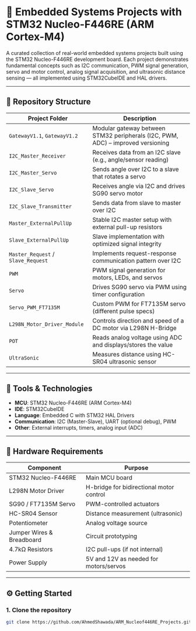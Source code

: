 # 🔧 Embedded Systems Projects with STM32 Nucleo-F446RE (ARM Cortex-M4)

A curated collection of real-world embedded systems projects built using the STM32 Nucleo-F446RE development board. Each project demonstrates fundamental concepts such as I2C communication, PWM signal generation, servo and motor control, analog signal acquisition, and ultrasonic distance sensing — all implemented using STM32CubeIDE and HAL drivers.

---

## 📁 Repository Structure

| Project Folder                | Description |
|------------------------------|-------------|
| `GatewayV1.1`, `GatewayV1.2` | Modular gateway between STM32 peripherals (I2C, PWM, ADC) – improved versioning |
| `I2C_Master_Receiver`        | Receives data from an I2C slave (e.g., angle/sensor reading) |
| `I2C_Master_Servo`           | Sends angle over I2C to a slave that rotates a servo |
| `I2C_Slave_Servo`            | Receives angle via I2C and drives SG90 servo motor |
| `I2C_Slave_Transmitter`      | Sends data from slave to master over I2C |
| `Master_ExternalPullUp`      | Stable I2C master setup with external pull-up resistors |
| `Slave_ExternalPullUp`       | Slave implementation with optimized signal integrity |
| `Master_Request` / `Slave_Request` | Implements request-response communication pattern over I2C |
| `PWM`                        | PWM signal generation for motors, LEDs, and servos |
| `Servo`                      | Drives SG90 servo via PWM using timer configuration |
| `Servo_PWM_FT7135M`          | Custom PWM for FT7135M servo (different pulse specs) |
| `L298N_Motor_Driver_Module`  | Controls direction and speed of a DC motor via L298N H-Bridge |
| `POT`                        | Reads analog voltage using ADC and displays/stores the value |
| `UltraSonic`                 | Measures distance using HC-SR04 ultrasonic sensor |

---

## 🧰 Tools & Technologies

- **MCU**: STM32 Nucleo-F446RE (ARM Cortex-M4)
- **IDE**: STM32CubeIDE
- **Language**: Embedded C with STM32 HAL Drivers
- **Communication**: I2C (Master-Slave), UART (optional debug), PWM
- **Other**: External interrupts, timers, analog input (ADC)

---

## 🧱 Hardware Requirements

| Component             | Purpose |
|-----------------------|---------|
| STM32 Nucleo-F446RE   | Main MCU board |
| L298N Motor Driver    | H-bridge for bidirectional motor control |
| SG90 / FT7135M Servo  | PWM-controlled actuators |
| HC-SR04 Sensor        | Distance measurement (ultrasonic) |
| Potentiometer         | Analog voltage source |
| Jumper Wires & Breadboard | Circuit prototyping |
| 4.7kΩ Resistors       | I2C pull-ups (if not internal) |
| Power Supply          | 5V and 12V as needed for motors/servos |

---

## ⚙️ Getting Started

### 1. Clone the repository

```bash
git clone https://github.com/AhmedShawada/ARM_Nucleof446RE_Projects.git
